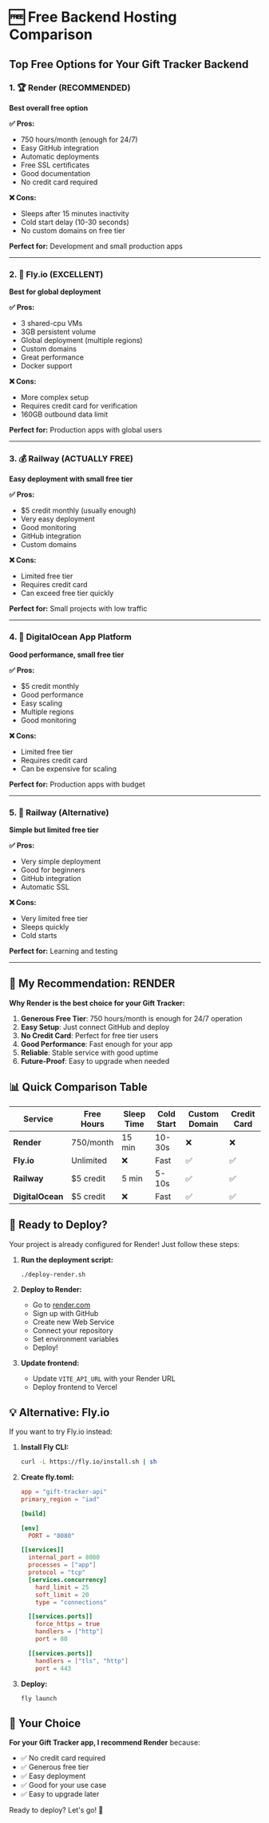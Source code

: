 # 🆓 Free Backend Hosting Comparison

## Top Free Options for Your Gift Tracker Backend

### 1. 🏆 Render (RECOMMENDED)
**Best overall free option**

**✅ Pros:**
- 750 hours/month (enough for 24/7)
- Easy GitHub integration
- Automatic deployments
- Free SSL certificates
- Good documentation
- No credit card required

**❌ Cons:**
- Sleeps after 15 minutes inactivity
- Cold start delay (10-30 seconds)
- No custom domains on free tier

**Perfect for:** Development and small production apps

---

### 2. 🚀 Fly.io (EXCELLENT)
**Best for global deployment**

**✅ Pros:**
- 3 shared-cpu VMs
- 3GB persistent volume
- Global deployment (multiple regions)
- Custom domains
- Great performance
- Docker support

**❌ Cons:**
- More complex setup
- Requires credit card for verification
- 160GB outbound data limit

**Perfect for:** Production apps with global users

---

### 3. 💰 Railway (ACTUALLY FREE)
**Easy deployment with small free tier**

**✅ Pros:**
- $5 credit monthly (usually enough)
- Very easy deployment
- Good monitoring
- GitHub integration
- Custom domains

**❌ Cons:**
- Limited free tier
- Requires credit card
- Can exceed free tier quickly

**Perfect for:** Small projects with low traffic

---

### 4. 🌊 DigitalOcean App Platform
**Good performance, small free tier**

**✅ Pros:**
- $5 credit monthly
- Good performance
- Easy scaling
- Multiple regions
- Good monitoring

**❌ Cons:**
- Limited free tier
- Requires credit card
- Can be expensive for scaling

**Perfect for:** Production apps with budget

---

### 5. 🐳 Railway (Alternative)
**Simple but limited free tier**

**✅ Pros:**
- Very simple deployment
- Good for beginners
- GitHub integration
- Automatic SSL

**❌ Cons:**
- Very limited free tier
- Sleeps quickly
- Cold starts

**Perfect for:** Learning and testing

---

## 🎯 My Recommendation: RENDER

**Why Render is the best choice for your Gift Tracker:**

1. **Generous Free Tier**: 750 hours/month is enough for 24/7 operation
2. **Easy Setup**: Just connect GitHub and deploy
3. **No Credit Card**: Perfect for free tier users
4. **Good Performance**: Fast enough for your app
5. **Reliable**: Stable service with good uptime
6. **Future-Proof**: Easy to upgrade when needed

## 📊 Quick Comparison Table

| Service | Free Hours | Sleep Time | Cold Start | Custom Domain | Credit Card |
|---------|------------|------------|------------|---------------|-------------|
| **Render** | 750/month | 15 min | 10-30s | ❌ | ❌ |
| **Fly.io** | Unlimited | ❌ | Fast | ✅ | ✅ |
| **Railway** | $5 credit | 5 min | 5-10s | ✅ | ✅ |
| **DigitalOcean** | $5 credit | ❌ | Fast | ✅ | ✅ |

## 🚀 Ready to Deploy?

Your project is already configured for Render! Just follow these steps:

1. **Run the deployment script:**
   ```bash
   ./deploy-render.sh
   ```

2. **Deploy to Render:**
   - Go to [render.com](https://render.com)
   - Sign up with GitHub
   - Create new Web Service
   - Connect your repository
   - Set environment variables
   - Deploy!

3. **Update frontend:**
   - Update `VITE_API_URL` with your Render URL
   - Deploy frontend to Vercel

## 💡 Alternative: Fly.io

If you want to try Fly.io instead:

1. **Install Fly CLI:**
   ```bash
   curl -L https://fly.io/install.sh | sh
   ```

2. **Create fly.toml:**
   ```toml
   app = "gift-tracker-api"
   primary_region = "iad"

   [build]

   [env]
     PORT = "8080"

   [[services]]
     internal_port = 8080
     processes = ["app"]
     protocol = "tcp"
     [services.concurrency]
       hard_limit = 25
       soft_limit = 20
       type = "connections"

     [[services.ports]]
       force_https = true
       handlers = ["http"]
       port = 80

     [[services.ports]]
       handlers = ["tls", "http"]
       port = 443
   ```

3. **Deploy:**
   ```bash
   fly launch
   ```

## 🎉 Your Choice

**For your Gift Tracker app, I recommend Render** because:
- ✅ No credit card required
- ✅ Generous free tier
- ✅ Easy deployment
- ✅ Good for your use case
- ✅ Easy to upgrade later

Ready to deploy? Let's go! 🚀 